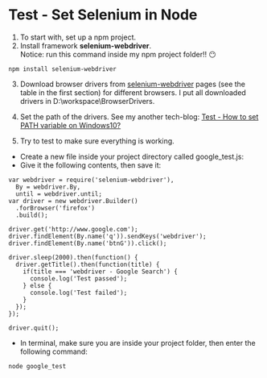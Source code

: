 # Test - Set Selenium in Node

1. To start with, set up a npm project.
2. Install framework **selenium-webdriver**. <br>Notice: run this command inside my npm project folder!! :no_mouth:
```
npm install selenium-webdriver
```

3. Download browser drivers from [selenium-webdriver](https://www.npmjs.com/package/selenium-webdriver) pages (see the table in the first section) for different browsers. I put all downloaded drivers in D:\workspace\BrowserDrivers.<br>

4. Set the path of the drivers. See my another tech-blog: [Test - How to set PATH variable on Windows10?](https://github.com/Yiqiuuuuuu/tech-blog/blob/master/Test%20-%20Set%20PATH%20variable.md)<br>

5. Try to test to make sure everything is working.
* Create a new file inside your project directory called google_test.js:
* Give it the following contents, then save it:<br>
  
```
var webdriver = require('selenium-webdriver'),
  By = webdriver.By,
  until = webdriver.until;
var driver = new webdriver.Builder()
  .forBrowser('firefox')
  .build();

driver.get('http://www.google.com');
driver.findElement(By.name('q')).sendKeys('webdriver');
driver.findElement(By.name('btnG')).click();

driver.sleep(2000).then(function() {
  driver.getTitle().then(function(title) {
    if(title === 'webdriver - Google Search') {
      console.log('Test passed');
    } else {
      console.log('Test failed');
    }
  });
});

driver.quit();
```

* In terminal, make sure you are inside your project folder, then enter the following command:<br>

```
node google_test
```





















  
